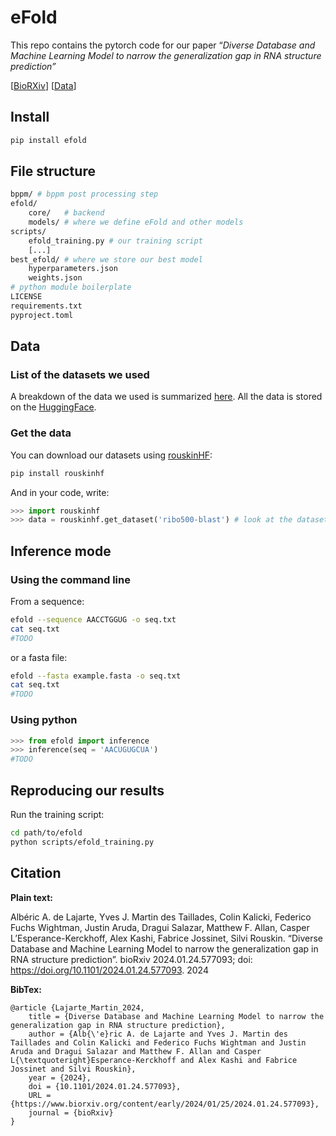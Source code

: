 # eFold

This repo contains the pytorch code for our paper “*Diverse Database and Machine Learning Model to narrow the generalization gap in RNA structure prediction”* 

[[BioRXiv](https://www.biorxiv.org/content/10.1101/2024.01.24.577093v1.full)] [[Data](https://huggingface.co/rouskinlab)]

## Install

```bash
pip install efold
```

## File structure

```bash
bppm/ # bppm post processing step
efold/
    core/   # backend 
    models/ # where we define eFold and other models
scripts/
    efold_training.py # our training script
    [...]
best_efold/ # where we store our best model
    hyperparameters.json 
    weights.json
# python module boilerplate
LICENSE
requirements.txt
pyproject.toml
```

## Data

### List of the datasets we used

A breakdown of the data we used is summarized [here](https://github.com/rouskinlab/efold_data). All the data is stored on the [HuggingFace](https://huggingface.co/rouskinlab). 

### Get the data

You can download our datasets using [rouskinHF](https://github.com/rouskinlab/rouskinhf):

```bash
pip install rouskinhf
```

And in your code, write:

```python
>>> import rouskinhf
>>> data = rouskinhf.get_dataset('ribo500-blast') # look at the dataset names on huggingface
```

## Inference mode

### Using the command line

From a sequence:

```bash
efold --sequence AACCTGGUG -o seq.txt
cat seq.txt
#TODO
```

or a fasta file:

```bash
efold --fasta example.fasta -o seq.txt
cat seq.txt
#TODO
```

### Using python

```python
>>> from efold import inference
>>> inference(seq = 'AACUGUGCUA')
#TODO
```

## Reproducing our results

Run the training script:

```bash
cd path/to/efold
python scripts/efold_training.py
```

## Citation

**Plain text:**

Albéric A. de Lajarte, Yves J. Martin des Taillades, Colin Kalicki, Federico Fuchs Wightman, Justin Aruda, Dragui Salazar, Matthew F. Allan, Casper L’Esperance-Kerckhoff, Alex Kashi, Fabrice Jossinet, Silvi Rouskin. “Diverse Database and Machine Learning Model to narrow the generalization gap in RNA structure prediction”. bioRxiv 2024.01.24.577093; doi: https://doi.org/10.1101/2024.01.24.577093. 2024

**BibTex:**

```
@article {Lajarte_Martin_2024,
	title = {Diverse Database and Machine Learning Model to narrow the generalization gap in RNA structure prediction},
	author = {Alb{\'e}ric A. de Lajarte and Yves J. Martin des Taillades and Colin Kalicki and Federico Fuchs Wightman and Justin Aruda and Dragui Salazar and Matthew F. Allan and Casper L{\textquoteright}Esperance-Kerckhoff and Alex Kashi and Fabrice Jossinet and Silvi Rouskin},
	year = {2024},
	doi = {10.1101/2024.01.24.577093},
	URL = {https://www.biorxiv.org/content/early/2024/01/25/2024.01.24.577093},
	journal = {bioRxiv}
}

```

